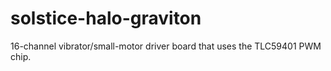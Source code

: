 # solstice-halo-graviton
16-channel vibrator/small-motor driver board that uses the TLC59401 PWM chip.
